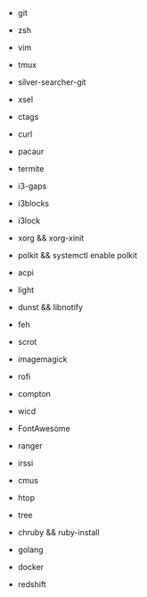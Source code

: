 - git
- zsh
- vim
- tmux
- silver-searcher-git
- xsel
- ctags
- curl

- pacaur
- termite
- i3-gaps
- i3blocks
- i3lock
- xorg && xorg-xinit
- polkit && systemctl enable polkit
- acpi
- light
- dunst && libnotify
- feh
- scrot
- imagemagick
- rofi
- compton
- wicd
- FontAwesome

- ranger
- irssi
- cmus
- htop
- tree

- chruby && ruby-install
- golang
- docker
- redshift
